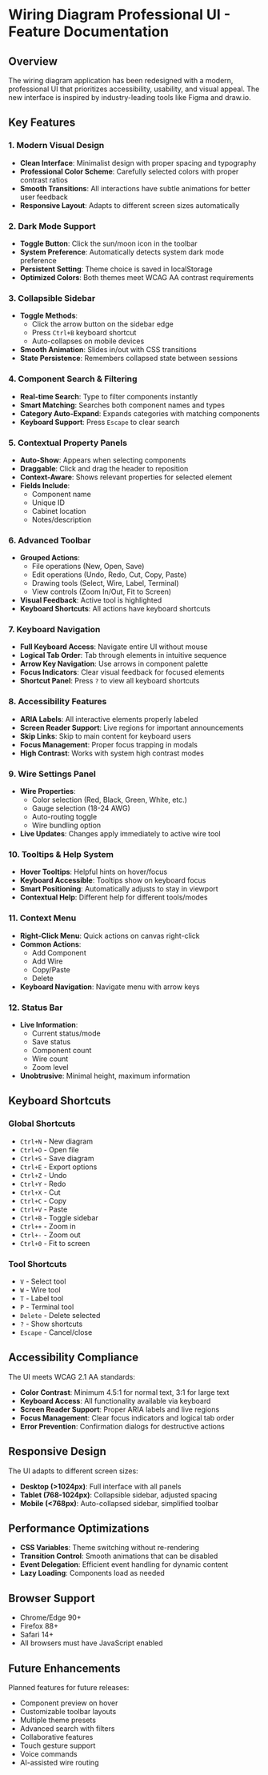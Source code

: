# Wiring Diagram Professional UI - Feature Documentation

## Overview

The wiring diagram application has been redesigned with a modern, professional UI that prioritizes accessibility, usability, and visual appeal. The new interface is inspired by industry-leading tools like Figma and draw.io.

## Key Features

### 1. Modern Visual Design
- **Clean Interface**: Minimalist design with proper spacing and typography
- **Professional Color Scheme**: Carefully selected colors with proper contrast ratios
- **Smooth Transitions**: All interactions have subtle animations for better user feedback
- **Responsive Layout**: Adapts to different screen sizes automatically

### 2. Dark Mode Support
- **Toggle Button**: Click the sun/moon icon in the toolbar
- **System Preference**: Automatically detects system dark mode preference
- **Persistent Setting**: Theme choice is saved in localStorage
- **Optimized Colors**: Both themes meet WCAG AA contrast requirements

### 3. Collapsible Sidebar
- **Toggle Methods**:
  - Click the arrow button on the sidebar edge
  - Press `Ctrl+B` keyboard shortcut
  - Auto-collapses on mobile devices
- **Smooth Animation**: Slides in/out with CSS transitions
- **State Persistence**: Remembers collapsed state between sessions

### 4. Component Search & Filtering
- **Real-time Search**: Type to filter components instantly
- **Smart Matching**: Searches both component names and types
- **Category Auto-Expand**: Expands categories with matching components
- **Keyboard Support**: Press `Escape` to clear search

### 5. Contextual Property Panels
- **Auto-Show**: Appears when selecting components
- **Draggable**: Click and drag the header to reposition
- **Context-Aware**: Shows relevant properties for selected element
- **Fields Include**:
  - Component name
  - Unique ID
  - Cabinet location
  - Notes/description

### 6. Advanced Toolbar
- **Grouped Actions**:
  - File operations (New, Open, Save)
  - Edit operations (Undo, Redo, Cut, Copy, Paste)
  - Drawing tools (Select, Wire, Label, Terminal)
  - View controls (Zoom In/Out, Fit to Screen)
- **Visual Feedback**: Active tool is highlighted
- **Keyboard Shortcuts**: All actions have keyboard shortcuts

### 7. Keyboard Navigation
- **Full Keyboard Access**: Navigate entire UI without mouse
- **Logical Tab Order**: Tab through elements in intuitive sequence
- **Arrow Key Navigation**: Use arrows in component palette
- **Focus Indicators**: Clear visual feedback for focused elements
- **Shortcut Panel**: Press `?` to view all keyboard shortcuts

### 8. Accessibility Features
- **ARIA Labels**: All interactive elements properly labeled
- **Screen Reader Support**: Live regions for important announcements
- **Skip Links**: Skip to main content for keyboard users
- **Focus Management**: Proper focus trapping in modals
- **High Contrast**: Works with system high contrast modes

### 9. Wire Settings Panel
- **Wire Properties**:
  - Color selection (Red, Black, Green, White, etc.)
  - Gauge selection (18-24 AWG)
  - Auto-routing toggle
  - Wire bundling option
- **Live Updates**: Changes apply immediately to active wire tool

### 10. Tooltips & Help System
- **Hover Tooltips**: Helpful hints on hover/focus
- **Keyboard Accessible**: Tooltips show on keyboard focus
- **Smart Positioning**: Automatically adjusts to stay in viewport
- **Contextual Help**: Different help for different tools/modes

### 11. Context Menu
- **Right-Click Menu**: Quick actions on canvas right-click
- **Common Actions**:
  - Add Component
  - Add Wire
  - Copy/Paste
  - Delete
- **Keyboard Navigation**: Navigate menu with arrow keys

### 12. Status Bar
- **Live Information**:
  - Current status/mode
  - Save status
  - Component count
  - Wire count
  - Zoom level
- **Unobtrusive**: Minimal height, maximum information

## Keyboard Shortcuts

### Global Shortcuts
- `Ctrl+N` - New diagram
- `Ctrl+O` - Open file
- `Ctrl+S` - Save diagram
- `Ctrl+E` - Export options
- `Ctrl+Z` - Undo
- `Ctrl+Y` - Redo
- `Ctrl+X` - Cut
- `Ctrl+C` - Copy
- `Ctrl+V` - Paste
- `Ctrl+B` - Toggle sidebar
- `Ctrl++` - Zoom in
- `Ctrl+-` - Zoom out
- `Ctrl+0` - Fit to screen

### Tool Shortcuts
- `V` - Select tool
- `W` - Wire tool
- `T` - Label tool
- `P` - Terminal tool
- `Delete` - Delete selected
- `?` - Show shortcuts
- `Escape` - Cancel/close

## Accessibility Compliance

The UI meets WCAG 2.1 AA standards:
- **Color Contrast**: Minimum 4.5:1 for normal text, 3:1 for large text
- **Keyboard Access**: All functionality available via keyboard
- **Screen Reader Support**: Proper ARIA labels and live regions
- **Focus Management**: Clear focus indicators and logical tab order
- **Error Prevention**: Confirmation dialogs for destructive actions

## Responsive Design

The UI adapts to different screen sizes:
- **Desktop (>1024px)**: Full interface with all panels
- **Tablet (768-1024px)**: Collapsible sidebar, adjusted spacing
- **Mobile (<768px)**: Auto-collapsed sidebar, simplified toolbar

## Performance Optimizations

- **CSS Variables**: Theme switching without re-rendering
- **Transition Control**: Smooth animations that can be disabled
- **Event Delegation**: Efficient event handling for dynamic content
- **Lazy Loading**: Components load as needed

## Browser Support

- Chrome/Edge 90+
- Firefox 88+
- Safari 14+
- All browsers must have JavaScript enabled

## Future Enhancements

Planned features for future releases:
- Component preview on hover
- Customizable toolbar layouts
- Multiple theme presets
- Advanced search with filters
- Collaborative features
- Touch gesture support
- Voice commands
- AI-assisted wire routing